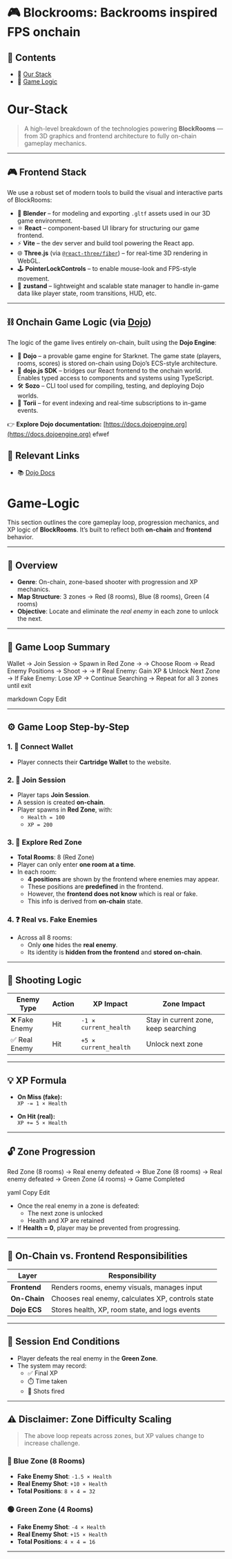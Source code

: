 # 🎮 Blockrooms: Backrooms inspired FPS onchain

## 📘 Contents

- 🔗 [Our Stack](#our-stack)
- 🔗 [Game Logic](#game-logic)

# Our-Stack

> A high-level breakdown of the technologies powering **BlockRooms** — from 3D graphics and frontend architecture to fully on-chain gameplay mechanics.

---

## 🎮 Frontend Stack

We use a robust set of modern tools to build the visual and interactive parts of BlockRooms:

- 🎨 **Blender** – for modeling and exporting `.gltf` assets used in our 3D game environment.
- ⚛️ **React** – component-based UI library for structuring our game frontend.
- ⚡ **Vite** – the dev server and build tool powering the React app.
- 🌐 **Three.js** (via [`@react-three/fiber`](https://docs.pmnd.rs/react-three-fiber)) – for real-time 3D rendering in WebGL.
- 🕹️ **PointerLockControls** – to enable mouse-look and FPS-style movement.
- 🐻 **zustand** – lightweight and scalable state manager to handle in-game data like player state, room transitions, HUD, etc.

---

## ⛓️ Onchain Game Logic (via [Dojo](https://dojoengine.org/overview))

The logic of the game lives entirely on-chain, built using the **Dojo Engine**:

- 🧱 **Dojo** – a provable game engine for Starknet. The game state (players, rooms, scores) is stored on-chain using Dojo’s ECS-style architecture.
- 🔧 **dojo.js SDK** – bridges our React frontend to the onchain world. Enables typed access to components and systems using TypeScript.
- 🛠️ **Sozo** – CLI tool used for compiling, testing, and deploying Dojo worlds.
- 📡 **Torii** – for event indexing and real-time subscriptions to in-game events.

👉 **Explore Dojo documentation:** [https://docs.dojoengine.org](https://docs.dojoengine.org)
efwef


## 🔗 Relevant Links

- 📚 [Dojo Docs](https://dojoengine.org/overview)


# Game-Logic

This section outlines the core gameplay loop, progression mechanics, and XP logic of **BlockRooms**. It’s built to reflect both **on-chain** and **frontend** behavior.

---

## 🧩 Overview

- **Genre**: On-chain, zone-based shooter with progression and XP mechanics.  
- **Map Structure**: 3 zones → Red (8 rooms), Blue (8 rooms), Green (4 rooms)  
- **Objective**: Locate and eliminate the *real enemy* in each zone to unlock the next.

---

## 🔁 Game Loop Summary

Wallet → Join Session → Spawn in Red Zone →
→ Choose Room → Read Enemy Positions → Shoot →
→ If Real Enemy: Gain XP & Unlock Next Zone
→ If Fake Enemy: Lose XP → Continue Searching
→ Repeat for all 3 zones until exit

markdown
Copy
Edit

---

## ⚙️ Game Loop Step-by-Step

### 1. 🔌 Connect Wallet
- Player connects their **Cartridge Wallet** to the website.

### 2. 👥 Join Session
- Player taps **Join Session**.
- A session is created **on-chain**.
- Player spawns in **Red Zone**, with:
  - `Health = 100`
  - `XP = 200`

### 3. 🧭 Explore Red Zone
- **Total Rooms**: 8 (Red Zone)
- Player can only enter **one room at a time**.
- In each room:
  - **4 positions** are shown by the frontend where enemies may appear.
  - These positions are **predefined** in the frontend.
  - However, the **frontend does not know** which is real or fake.
  - This info is derived from **on-chain** state.

### 4. ❓ Real vs. Fake Enemies
- Across all 8 rooms:
  - Only **one** hides the **real enemy**.
  - Its identity is **hidden from the frontend** and **stored on-chain**.

---

## 🎯 Shooting Logic

| Enemy Type     | Action | XP Impact             | Zone Impact                             |
|----------------|--------|------------------------|------------------------------------------|
| ❌ Fake Enemy  | Hit    | `-1 × current_health`  | Stay in current zone, keep searching     |
| ✅ Real Enemy  | Hit    | `+5 × current_health`  | Unlock next zone                         |

---

## 💡 XP Formula

- **On Miss (fake):**  
  `XP -= 1 × Health`

- **On Hit (real):**  
  `XP += 5 × Health`

---

## 🔓 Zone Progression

Red Zone (8 rooms)
→ Real enemy defeated
→ Blue Zone (8 rooms)
→ Real enemy defeated
→ Green Zone (4 rooms)
→ Game Completed

yaml
Copy
Edit

- Once the real enemy in a zone is defeated:
  - The next zone is unlocked
  - Health and XP are retained
- If **Health = 0**, player may be prevented from progressing.

---

## 🧠 On-Chain vs. Frontend Responsibilities

| Layer         | Responsibility                                      |
|---------------|-----------------------------------------------------|
| **Frontend**  | Renders rooms, enemy visuals, manages input         |
| **On-Chain**  | Chooses real enemy, calculates XP, controls state   |
| **Dojo ECS**  | Stores health, XP, room state, and logs events      |

---

## 🔗 Session End Conditions

- Player defeats the real enemy in the **Green Zone**.
- The system may record:
  - ✅ Final XP  
  - ⏱️ Time taken  
  - 🎯 Shots fired  

---

## ⚠️ Disclaimer: Zone Difficulty Scaling

> The above loop repeats across zones, but XP values change to increase challenge.

### 🔵 Blue Zone (8 Rooms)

- **Fake Enemy Shot**: `-1.5 × Health`  
- **Real Enemy Shot**: `+10 × Health`  
- **Total Positions**: `8 × 4 = 32`

### 🟢 Green Zone (4 Rooms)

- **Fake Enemy Shot**: `-4 × Health`  
- **Real Enemy Shot**: `+15 × Health`  
- **Total Positions**: `4 × 4 = 16`

---



